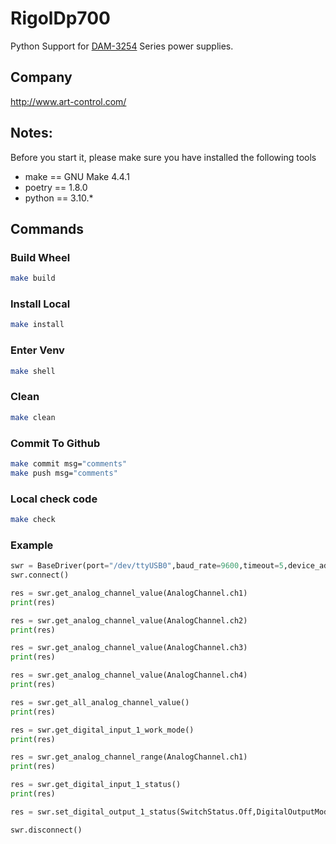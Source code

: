 # RigolDp700
 Python Support for [DAM-3254](http://www.art-control.com/productShow_2491.html) Series power supplies.

## Company
http://www.art-control.com/

## Notes:

Before you start it, please make sure you have installed the following tools

- make == GNU Make 4.4.1
- poetry == 1.8.0
- python == 3.10.*

## Commands

### Build Wheel

```bash
make build
```

### Install Local

```bash
make install
```

### Enter Venv 

```bash
make shell
```

### Clean

```bash
make clean
```

### Commit To Github

```bash
make commit msg="comments"
make push msg="comments"
```

### Local check code

```bash
make check
```


### Example
```python
swr = BaseDriver(port="/dev/ttyUSB0",baud_rate=9600,timeout=5,device_address="01")
swr.connect()

res = swr.get_analog_channel_value(AnalogChannel.ch1)
print(res)

res = swr.get_analog_channel_value(AnalogChannel.ch2)
print(res)

res = swr.get_analog_channel_value(AnalogChannel.ch3)
print(res)

res = swr.get_analog_channel_value(AnalogChannel.ch4)
print(res)

res = swr.get_all_analog_channel_value()
print(res)

res = swr.get_digital_input_1_work_mode()
print(res)

res = swr.get_analog_channel_range(AnalogChannel.ch1)
print(res)

res = swr.get_digital_input_1_status()
print(res)

res = swr.set_digital_output_1_status(SwitchStatus.Off,DigitalOutputMode.Engage)

swr.disconnect()
```

